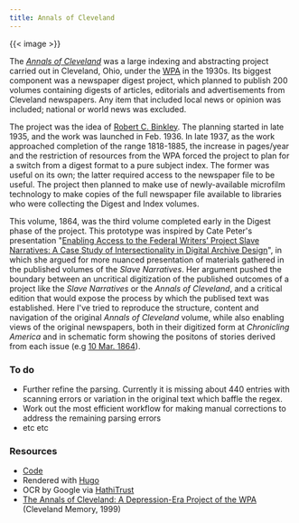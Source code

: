 ```yaml
---
title: Annals of Cleveland
---
```


{{< image >}}

The [*Annals of Cleveland*](http://www.clevelandmemory.org/speccoll/annals/) was a large indexing and abstracting project
carried out in Cleveland, Ohio, under the [WPA](https://en.wikipedia.org/wiki/Works_Progress_Administration) in the 1930s. Its biggest component was a
newspaper digest project, which planned to publish 200 volumes containing digests of articles, editorials and advertisements from Cleveland newspapers. Any item that included local news or opinion was included; national or world news was excluded.

The project was the idea of [Robert C. Binkley](https://en.wikipedia.org/wiki/Robert_C._Binkley). The  planning started in late 1935, and the work was launched in Feb. 1936. In late 1937, as the work approached completion of the range 1818-1885, the increase in pages/year and the restriction of resources from the WPA forced the project to plan for a switch from a digest format to a pure subject index. The former was useful on its own; the latter required access to the newspaper file to be useful. The project then planned to make use of newly-available microfilm technology to make copies of the full newspaper file available to libraries who were collecting the Digest and Index volumes.

This volume, 1864, was the third volume completed early in the Digest phase of the project. This prototype was inspired by Cate Peter's presentation "[Enabling Access to the Federal Writers’ Project Slave Narratives: A Case Study of Intersectionality in Digital Archive Design](https://www.youtube.com/watch?v=yi3t7MDO0IM)", in which she argued for more nuanced presentation of materials gathered in the published volumes of the *Slave Narratives*. Her argument pushed the boundary between an uncritical digitization of the published outcomes of a project like the *Slave Narratives* or the *Annals of Cleveland*, and a critical edition that would expose the process by which the publised text was established. Here I've tried to reproduce the structure, content and navigation of the original *Annals of Cleveland* volume, while also enabling views of the original newspapers, both in their digitized form at *Chronicling America* and in schematic form showing the positons of stories derived from each issue (e.g [10 Mar. 1864](issues/1864-03-10/)).

### To do

- Further refine the parsing. Currently it is missing about 440 entries with scanning errors or variation in the original text which baffle the regex.
- Work out the most efficient workflow for making manual corrections to
  address the remaining parsing errors
- etc etc

### Resources

- [Code](https://github.com/pbinkley/annals-of-cleveland)
- Rendered with [Hugo](https://gohugo.io/)
- OCR by Google via [HathiTrust](https://babel.hathitrust.org/cgi/ssd?id=iau.31858046133199)
- [The Annals of Cleveland: A Depression-Era Project of the WPA](http://www.clevelandmemory.org/speccoll/annals/) (Cleveland Memory, 1999)
